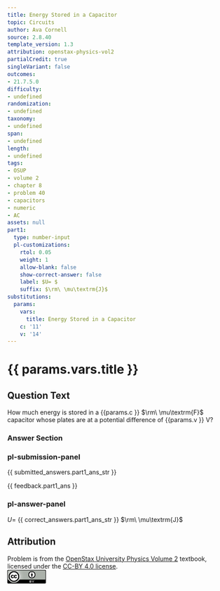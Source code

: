 ```yaml
---
title: Energy Stored in a Capacitor
topic: Circuits
author: Ava Cornell
source: 2.8.40
template_version: 1.3
attribution: openstax-physics-vol2
partialCredit: true
singleVariant: false
outcomes:
- 21.7.5.0
difficulty:
- undefined
randomization:
- undefined
taxonomy:
- undefined
span:
- undefined
length:
- undefined
tags:
- OSUP
- volume 2
- chapter 8
- problem 40
- capacitors
- numeric
- AC
assets: null
part1:
  type: number-input
  pl-customizations:
    rtol: 0.05
    weight: 1
    allow-blank: false
    show-correct-answer: false
    label: $U= $
    suffix: $\rm\ \mu\textrm{J}$
substitutions:
  params:
    vars:
      title: Energy Stored in a Capacitor
    c: '11'
    v: '14'
---
```

# {{ params.vars.title }}

## Question Text

How much energy is stored in a {{params.c }} $\rm\ \mu\textrm{F}$ capacitor whose plates are at a potential difference of {{params.v }}$\textrm{ V}$?

### Answer Section

### pl-submission-panel

{{ submitted_answers.part1_ans_str }}

{{ feedback.part1_ans }}

### pl-answer-panel

$U=$ {{ correct_answers.part1_ans_str }} $\rm\ \mu\textrm{J}$

## Attribution

Problem is from the [OpenStax University Physics Volume 2](https://openstax.org/details/books/university-physics-volume-2) textbook, licensed under the [CC-BY 4.0 license](https://creativecommons.org/licenses/by/4.0/).<br>![Image representing the Creative Commons 4.0 BY license.](https://raw.githubusercontent.com/firasm/bits/master/by.png)